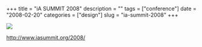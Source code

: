 +++
title = "iA SUMMIT 2008"
description = ""
tags = ["conference"]
date = "2008-02-20"
categories = ["design"]
slug = "ia-summit-2008"
+++


 

  <div id="screens-thumbs" class="clearfix">
    <div class="txt-center" id="design-submission"><a href="http://www.iasummit.org/2008/"><img id='bluga-thumbnail-899' class='bluga-thumbnail large' src='http://media.konigi.com/bluga/
wt47f279d30b9a9_0.jpg'/></a></div>  
  </div>   
<p><a href="http://www.iasummit.org/2008/">http://www.iasummit.org/2008/</a></p>




